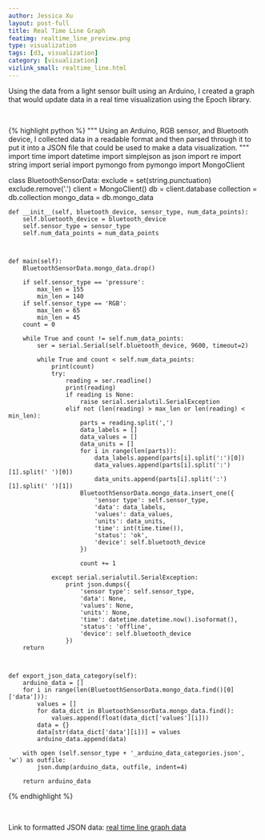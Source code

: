 ```yaml
---
author: Jessica Xu
layout: post-full
title: Real Time Line Graph
featimg: realtime_line_preview.png
type: visualization
tags: [d3, visualization] 
category: [visualization]
vizlink_small: realtime_line.html
---
```


Using the data from a light sensor built using an Arduino, I created a graph that would update data in a real time visualization using the Epoch library.





<br>


{% highlight python %}
"""
Using an Arduino, RGB sensor, and Bluetooth device, I collected data in a readable format and then parsed through it to put it into a JSON file that could be used to make a data visualization. 
"""
import time
import datetime
import simplejson as json
import re
import string
import serial
import pymongo
from pymongo import MongoClient


class BluetoothSensorData:
    exclude = set(string.punctuation)
    exclude.remove('.')
    client = MongoClient()
    db = client.database
    collection = db.collection
    mongo_data = db.mongo_data

    def __init__(self, bluetooth_device, sensor_type, num_data_points):
        self.bluetooth_device = bluetooth_device
        self.sensor_type = sensor_type
        self.num_data_points = num_data_points



    def main(self):
        BluetoothSensorData.mongo_data.drop()

        if self.sensor_type == 'pressure':
            max_len = 155
            min_len = 140
        if self.sensor_type == 'RGB':
            max_len = 65
            min_len = 45
        count = 0
            
        while True and count != self.num_data_points:
            ser = serial.Serial(self.bluetooth_device, 9600, timeout=2)
            
            while True and count < self.num_data_points:
                print(count)
                try:
                    reading = ser.readline()
                    print(reading)
                    if reading is None:
                        raise serial.serialutil.SerialException
                    elif not (len(reading) > max_len or len(reading) < min_len):
                        parts = reading.split(',')
                        data_labels = []
                        data_values = []
                        data_units = []
                        for i in range(len(parts)):
                            data_labels.append(parts[i].split(':')[0])
                            data_values.append(parts[i].split(':')[1].split(' ')[0])
                            data_units.append(parts[i].split(':')[1].split(' ')[1])
                        BluetoothSensorData.mongo_data.insert_one({
                            'sensor type': self.sensor_type, 
                            'data': data_labels,
                            'values': data_values,
                            'units': data_units,
                            'time': int(time.time()),
                            'status': 'ok',
                            'device': self.bluetooth_device
                        })
                            
                        count += 1
     
                except serial.serialutil.SerialException:
                    print json.dumps({
                        'sensor type': self.sensor_type, 
                        'data': None,
                        'values': None,
                        'units': None,
                        'time': datetime.datetime.now().isoformat(),
                        'status': 'offline',
                        'device': self.bluetooth_device
                    })
        return



    def export_json_data_category(self):
        arduino_data = []
        for i in range(len(BluetoothSensorData.mongo_data.find()[0]['data'])):
            values = []
            for data_dict in BluetoothSensorData.mongo_data.find():
                values.append(float(data_dict['values'][i]))
            data = {}
            data[str(data_dict['data'][i])] = values
            arduino_data.append(data)

        with open (self.sensor_type + '_arduino_data_categories.json', 'w') as outfile:
            json.dump(arduino_data, outfile, indent=4)

        return arduino_data


{% endhighlight %}

<br>

Link to formatted JSON data: [real time line graph data](/json/realtime_line.json)





